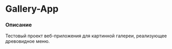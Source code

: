 # Gallery-App

### Описание
Тестовый проект веб-приложения для картинной галереи, реализующее древовидное меню.
